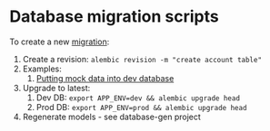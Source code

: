 # Database migration scripts

To create a new [migration](https://alembic.sqlalchemy.org/en/latest/tutorial.html#create-a-migration-script):

1. Create a revision: `alembic revision -m "create account table"`
2. Examples:
    1. [Putting mock data into dev database](versions%2F2023_07_22_2316-0b464a1d6c9c_carbon_auditor_mock_dev_data.py)
3. Upgrade to latest:
    1. Dev DB: `export APP_ENV=dev && alembic upgrade head`
    2. Prod DB: `export APP_ENV=prod && alembic upgrade head`
4. Regenerate models - see database-gen project

